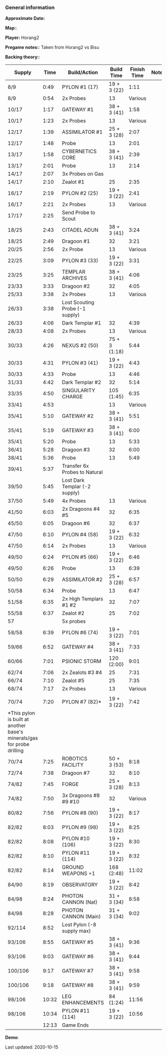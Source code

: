 ### General information

**Approximate Date:** 

**Map:**: 

**Player:** Horang2

**Pregame notes:**: Taken from Horang2 vs Bisu

**Backing theory:**: 

 Supply | Time | Build/Action | Build Time | Finish Time | Notes
 -------|------|-------|------------|-------------|------ 
|8/9|0:49|PYLON #1 (17)|19 + 3 (22)|1:11
|8/9|0:54|2x Probes|13|Various
|10/17|1:17|GATEWAY #1|38 + 3 (41)|1:58
|10/17|1:23|2x Probes|13|Various
|12/17|1:39|ASSIMILATOR #1|25 + 3 (28)|2:07
|12/17|1:48|Probe|13|2:01
|13/17|1:58|CYBERNETICS CORE|38 + 3 (41)|2:39
|13/17|2:01|Probe|13|2:14
|14/17|2:07|3x Probes on Gas||
|14/17|2:10|Zealot #1|25|2:35
|16/17|2:19|PYLON #2 (25)|19 + 3 (22)|2:41
|16/17|2:21|2x Probes|13|Various
|17/17|2:25|Send Probe to Scout||
|18/25|2:43|CITADEL ADUN|38 + 3 (41)|3:24
|18/25|2:49|Dragoon #1|32|3:21
|20/25|2:56|2x Probe|13|Various
|22/25|3:09|PYLON #3 (33)|19 + 3 (22)|3:31
|23/25|3:25|TEMPLAR ARCHIVES|38 + 3 (41)|4:06
|23/33|3:33|Dragoon #2|32|4:05
|25/33|3:38|2x Probes|13|Various
|26/33|3:38|Lost Scouting Probe (-1 supply)||
|26/33|4:06|Dark Templar #1|32|4:39
|28/33|4:08|2x Probes|13|Various
|30/33|4:26|NEXUS #2 (50)|75 + 3 (1:18)|5:44
|30/33|4:31|PYLON #3 (41)|19 + 3 (22)|4:43
|30/33|4:33|Probe|13|4:46
|31/33|4:42|Dark Templar #2|32|5:14
|33/35|4:50|SINGULARITY CHARGE|105 (1:45)|6:35
|33/41|4:53| |13|Various
|35/41|5:10|GATEWAY #2|38 + 3 (41)|5:51
|35/41|5:19|GATEWAY #3|38 + 3 (41)|6:00
|35/41|5:20|Probe|13|5:33
|36/41|5:28|Dragoon #3|32|6:00
|38/41|5:36|Probe|13|5:49
|39/41|5:37|Transfer 6x Probes to Natural||
|39/50|5:45|Lost Dark Templar (-2 supply)||
|37/50|5:49|4x Probes|13|Various
|41/50|6:03|2x Dragoons #4 #5|32|6:35
|45/50|6:05|Dragoon #6|32|6:37
|47/50|6:10|PYLON #4 (58)|19 + 3 (22)|6:32
|47/50|6:14|2x Probes|13|Various
|49/50|6:24|PYLON #5 (66)|19 + 3 (22)|6:46
|49/50|6:26|Probe|13|6:39
|50/50|6:29|ASSIMILATOR #2|25 + 3 (28)|6:57
|50/58|6:34|Probe|13|6:47
|51/58|6:35|2x High Templars #1 #2|32|7:07
|55/58|6:37|Zealot #2|25|7:02
|57||5x probes||
|58/58|6:39|PYLON #6 (74)|19 + 3 (22)|7:01
|59/66|6:52|GATEWAY #4|38 + 3 (41)|7:33
|60/66|7:01|PSIONIC STORM|120 (2:00)|9:01
|62/74|7:06|2x Zealots #3 #4|25|7:31
|66/74|7:10|Zealot #5|25|7:35
|68/74|7:17|2x Probes|13|Various
|||||
|70/74|7:20|PYLON #7 (82)*|19 + 3 (22)|7:42
|*This pylon is built at another base's minerals/gas for probe drilling ||||
|70/74|7:25|ROBOTICS FACILITY|50 + 3 (53)|8:18
|72/74|7:38|Dragoon #7|32|8:10
|74/82|7:45|FORGE|25 + 3 (28)|8:13
|74/82|7:50|3x Dragoons #8 #9 #10|32|Various
|80/82|7:56|PYLON #8 (90)|19 + 3 (22)|8:17
|82/82|8:03|PYLON #9 (98)|19 + 3 (22)|8:25
|82/82|8:08|PYLON #10 (106)|19 + 3 (22)|8:30
|82/82|8:10|PYLON #11 (114)|19 + 3 (22)|8:32
|82/82|8:14|GROUND WEAPONS +1|168 (2:48)|11:02
|84/90|8:19|OBSERVATORY|19 + 3 (22)|8:42
|84/98|8:24|PHOTON CANNON (Nat)|31 + 3 (34)|8:58
|84/98|8:28|PHOTON CANNON (Main)|31 + 3 (34)|9:02
|92/114|8:52|Lost Pylon (-8 supply max)||
|93/106|8:55|GATEWAY #5|38 + 3 (41)|9:36
|93/106|9:03|GATEWAY #6|38 + 3 (41)|9:44
|100/106|9:17|GATEWAY #7|38 + 3 (41)|9:58
|100/106|9:18|GATEWAY #8|38 + 3 (41)|9:59
|98/106|10:32|LEG ENHANCEMENTS|84 (1:24)|11:56
|98/106|10:34|PYLON #11 (114)|19 + 3 (22)|10:56
||12:13|Game Ends||


**Demo**: 

Last updated: 2020-10-15
